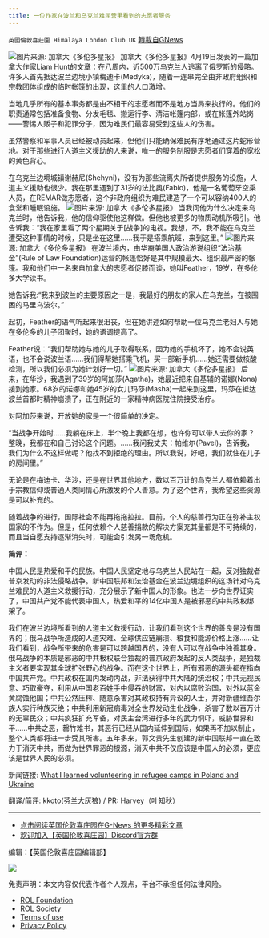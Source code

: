 ```yaml
---
title: 一位作家在波兰和乌克兰难民营里看到的志愿者服务
---
```

`英國倫敦喜莊園 Himalaya London Club UK` [轉載自GNews](https://gnews.org/zh-hans/2396386/)

![](https://assets.gnews.org/wp-content/uploads/2022/04/ukraine_refugee_camp_web_main1.jpg)图片来源: 加拿大《多伦多星报》 
加拿大《多伦多星报》4月19日发表的一篇加拿大作家Liam Hunt的文章：在八周内，近500万乌克兰人逃离了俄罗斯的侵略。许多人首先抵达波兰边境小镇梅迪卡(Medyka)，随着一连串完全由非政府组织和宗教团体组成的临时帐篷的出现，这里的人口激增。
 
当地几乎所有的基本事务都是由不相干的志愿者而不是地方当局来执行的。他们的职责通常包括准备食物、分发毛毯、搬运行李、清洁帐篷内部，或在帐篷外站岗——警惕人贩子和犯罪分子，因为难民们最容易受到这些人的伤害。
 
虽然警察和军事人员已经被动员起来，但他们只能确保难民有序地通过这片蛇形营地。对于那些进行人道主义援助的人来说，唯一的服务制服是志愿者们穿着的宽松的黄色背心。
 
在乌克兰边境城镇谢赫尼(Shehyni)，没有为那些流离失所者提供服务的设施，人道主义援助也很少。我在那里遇到了31岁的法比奥(Fabio)，他是一名葡萄牙空乘人员，在REMAR做志愿者，这个非政府组织为难民建造了一个可以容纳400人的食堂和睡眠设施。
 ![](https://assets.gnews.org/wp-content/uploads/2022/04/fabio-0.png)图片来源: 加拿大《多伦多星报》 
当我问他为什么决定来乌克兰时，他告诉我，他的信仰驱使他这样做。但他也被更多的物质动机所吸引。他告诉我：“我在家里看了两个星期关于[战争]的电视。我想，不，我不能在乌克兰遭受这种事情的时候，只是坐在这里……我于是搭乘航班，来到这里。”
 ![](https://assets.gnews.org/wp-content/uploads/2022/04/feather-0.png)图片来源: 加拿大《多伦多星报》 
在波兰境内，由华裔美国人政治游说组织“法治基金”(Rule of Law Foundation)运营的帐篷恰好是其中规模最大、组织最严密的帐篷。我和他们中一名来自加拿大的志愿者促膝而谈，她叫Feather，19岁，在多伦多大学读书。
 
她告诉我:“我来到波兰的主要原因之一是，我最好的朋友的家人在乌克兰，在被围困的马里乌波尔。”
 
起初，Feather的语气听起来很沮丧，但在她讲述如何帮助一位乌克兰老妇人与她在多伦多的儿子团聚时，她的语调提高了。
 
Feather说：“我们帮助她与她的儿子取得联系，因为她的手机坏了，她不会说英语，也不会说波兰语……我们得帮她搭乘飞机，买一部新手机……她还需要做核酸检测，所以我们必须为她计划好一切。”
 ![](https://assets.gnews.org/wp-content/uploads/2022/04/agatha-0.png)图片来源: 加拿大《多伦多星报》 
后来，在华沙，我遇到了39岁的阿加莎(Agatha)，她最近把来自基辅的诺娜(Nona)接到她家。68岁的诺娜和她45岁的女儿玛莎(Masha)一起来到这里，玛莎在抵达波兰首都时精神崩溃了，正在附近的一家精神病医院住院接受治疗。
 
对阿加莎来说，开放她的家是一个很简单的决定。
 
“当战争开始时……我躺在床上，半个晚上我都在想，也许你可以带人去你的家？整晚，我都在和自己讨论这个问题。……我问我丈夫：帕维尔(Pavel)，告诉我，我们为什么不这样做呢？他找不到拒绝的理由。所以我说，好吧，我们就住在儿子的房间里。”
 
无论是在梅迪卡、华沙，还是在世界其他地方，数以百万计的乌克兰人都依赖着出于宗教信仰或普通人类同情心所激发的个人善意。为了这个世界，我希望这些资源是可以补充的。
 
随着战争的进行，国际社会不能再拖拖拉拉。目前，个人的慈善行为正在弥补主权国家的不作为。但是，任何依赖个人慈善捐款的解决方案充其量都是不可持续的，而且当自愿支持逐渐消失时，可能会引发另一场危机。
 
**简评：**
 
中国人民是热爱和平的民族。中国人民坚定地与乌克兰人民站在一起，反对独裁者普京发动的非法侵略战争。新中国联邦和法治基金在波兰边境组织的这场针对乌克兰难民的人道主义救援行动，充分展示了新中国人的形象。也进一步向世界证实了，中国共产党不能代表中国人，热爱和平的14亿中国人是被邪恶的中共政权绑架了。
 
我们在波兰边境所看到的人道主义救援行动，让我们看到这个世界的善良是没有国界的；俄乌战争所造成的人道灾难、全球供应链崩溃、粮食和能源价格上涨……让我们看到，战争所带来的危害是可以跨越国界的，没有人可以在战争中独善其身。俄乌战争的本质是邪恶的中共极权联合独裁的普京政府发起的反人类战争，是独裁主义者要实现其全球扩张野心的战争。而在这个世界上，所有邪恶的源头都在指向中国共产党。中共政权在国内发动内战，非法获得中共大陆的统治权；中共无视民意、巧取豪夺，利用从中国老百姓手中侵吞的财富，对内以腐败治国，对外以蓝金黄腐蚀他国；中共公然压榨、随意杀害对其政权持有异议的人士，并对新疆维吾尔族人实行种族灭绝；中共利用新冠病毒对全世界发动生化战争，杀害了数以百万计的无辜民众；中共疯狂扩充军备，对民主台湾进行多年的武力恫吓，威胁世界和平……中共之恶，罄竹难书，其恶行已经从国内延伸到国际，如果再不加以制止，整个人类都将进一步受其所害。五年多来，郭文贵先生创建的新中国联邦一直在致力于消灭中共，而做为世界罪恶的根源，消灭中共不仅应该是中国人的必须，更应该是世界人民的必须。
 
新闻链接: [What I learned volunteering in refugee camps in Poland and Ukraine](https://www.thestar.com/opinion/contributors/2022/04/19/what-i-learned-volunteering-in-refugee-camps-in-poland-and-ukraine.html%20?rf)
 
翻译/简评: kkoto(芬兰大灰狼) / PR: Harvey（叶知秋）
 
* * *
 
- [点击阅读英国伦敦喜庄园在G-News 的更多精彩文章](https://gnews.org/zh-hans/author/himalaya_hawk/)
- [欢迎加入【英国伦敦喜庄园】Discord官方群](https://discord.gg/VsNaHaMUsy)

编辑：【英国伦敦喜庄园编辑部】
 
![](https://assets.gnews.org/wp-content/uploads/2022/04/HHS_QRCode_up_220405.jpg)

免责声明：本文内容仅代表作者个人观点，平台不承担任何法律风险。
  
- [ROL Foundation](https://rolfoundation.org/)
- [ROL Society](https://rolsociety.org/)
- [Terms of use](https://gnews.org/terms-of-use-3/)
- [Privacy Policy](https://gnews.org/privacy-policy/)
